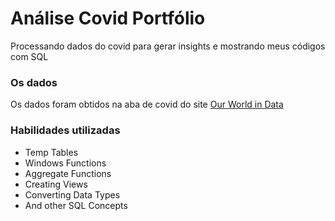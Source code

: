 # Análise Covid Portfólio
Processando dados do covid para gerar insights e mostrando meus códigos com SQL

### Os dados
Os dados foram obtidos na aba de covid do site [Our World in Data]("https://ourworldindata.org/explorers/coronavirus-data-explorer")

### Habilidades utilizadas
- Temp Tables
- Windows Functions
- Aggregate Functions 
- Creating Views 
- Converting Data Types
- And other SQL Concepts
